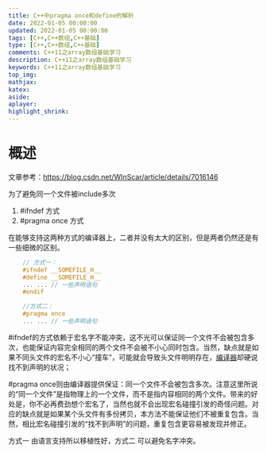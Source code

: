 ```yaml
---
title: C++中pragma once和define的解析
date: 2022-01-05 00:00:00
updated: 2022-01-05 00:00:00
tags: [C++,C++数组,C++基础]
type: [C++,C++数组,C++基础]
comments: C++11之array数组基础学习
description: C++11之array数组基础学习
keywords: C++11之array数组基础学习
top_img:
mathjax:
katex:
aside:
aplayer:
highlight_shrink:
---
```


# 概述

文章参考：https://blog.csdn.net/WInScar/article/details/7016146

为了避免同一个文件被include多次

1. #ifndef 方式
2. #pragma once 方式

在能够支持这两种方式的编译器上，二者并没有太大的区别，但是两者仍然还是有一些细微的区别。

```c
    // 方式一：
    #ifndef __SOMEFILE_H__
    #define __SOMEFILE_H__
    ... ... // 一些声明语句
    #endif

    //方式二：
    #pragma once
    ... ... // 一些声明语句
```

\#ifndef的方式依赖于宏名字不能冲突，这不光可以保证同一个文件不会被包含多次，也能保证内容完全相同的两个文件不会被不小心同时包含。当然，缺点就是如果不同头文件的宏名不小心“撞车”，可能就会导致头文件明明存在，[编译器](https://so.csdn.net/so/search?q=编译器&spm=1001.2101.3001.7020)却硬说找不到声明的状况；

 \#pragma once则由编译器提供保证：同一个文件不会被包含多次。注意这里所说的“同一个文件”是指物理上的一个文件，而不是指内容相同的两个文件。带来的好处是，你不必再费劲想个宏名了，当然也就不会出现宏名碰撞引发的奇怪问题。对应的缺点就是如果某个头文件有多份拷贝，本方法不能保证他们不被重复包含。当然，相比宏名碰撞引发的“找不到声明”的问题，重复包含更容易被发现并修正。

 方式一 由语言支持所以移植性好，方式二 可以避免名字冲突。